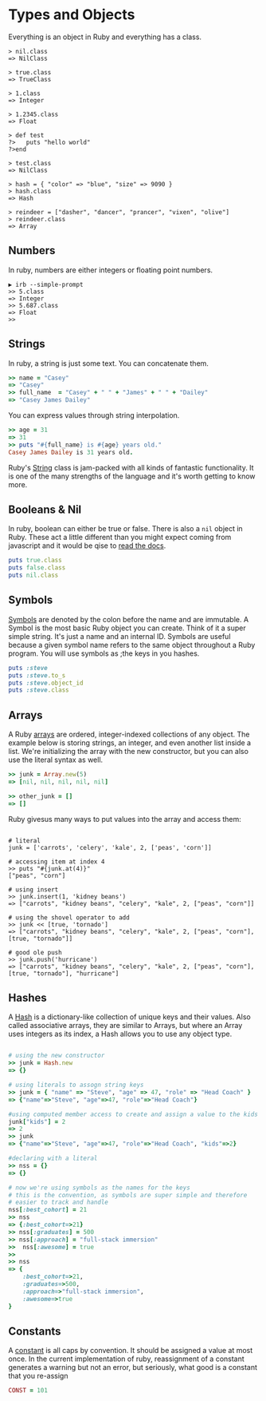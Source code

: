 # Types and Objects

Everything is an object in Ruby and everything has a class.

```
> nil.class
=> NilClass

> true.class
=> TrueClass

> 1.class
=> Integer

> 1.2345.class
=> Float

> def test
?>   puts "hello world"
?>end

> test.class
=> NilClass

> hash = { "color" => "blue", "size" => 9090 }
> hash.class
=> Hash

> reindeer = ["dasher", "dancer", "prancer", "vixen", "olive"]
> reindeer.class
=> Array

```

## Numbers

In ruby, numbers are either integers or floating point numbers.

```
▶ irb --simple-prompt
>> 5.class
=> Integer
>> 5.687.class
=> Float
>>
```

## Strings

In ruby, a string is just some text. You can concatenate them. 

```ruby
>> name = "Casey"
=> "Casey"
>> full_name  = "Casey" + " " + "James" + " " + "Dailey"
=> "Casey James Dailey"
```

You can express values through string interpolation.

```ruby
>> age = 31
=> 31
>> puts "#{full_name} is #{age} years old."
Casey James Dailey is 31 years old.
```

Ruby's [String](https://ruby-doc.org/core-2.4.0/String.html) class is jam-packed with all kinds of fantastic functionality. It is one of the many strengths of the language and it's worth getting to know more. 

## Booleans & Nil

In ruby, boolean can either be true or false. There is also a `nil` object in Ruby. These act a little different than you might expect coming from javascript and it would be qise to [read the docs](https://ruby-doc.org/core-2.1.1/TrueClass.html).

```ruby
puts true.class
puts false.class
puts nil.class
```


## Symbols

[Symbols](https://ruby-doc.org/core-2.4.2/Symbol.html) are denoted by the colon before the name and are immutable. A Symbol is the most basic Ruby object you can create. Think of it a super simple string. It's just a name and an internal ID. Symbols are useful because a given symbol name refers to the same object throughout a Ruby program. You will use symbols as ;the keys in you hashes. 

```ruby
puts :steve
puts :steve.to_s
puts :steve.object_id
puts :steve.class
```


## Arrays

A Ruby [arrays](https://ruby-doc.org/core-2.1.1/Array.html) are ordered, integer-indexed collections of any object. The example below is storing strings, an integer, and even another list inside a list. We're initializing the array with the new constructor, but you can also use the literal syntax as well.

```ruby
>> junk = Array.new(5)
=> [nil, nil, nil, nil, nil]

>> other_junk = []
=> []
```

Ruby givesus many ways to put values into the array and access them:

```

# literal
junk = ['carrots', 'celery', 'kale', 2, ['peas', 'corn']]

# accessing item at index 4
>> puts "#{junk.at(4)}"
["peas", "corn"]

# using insert
>> junk.insert(1, 'kidney beans')
=> ["carrots", "kidney beans", "celery", "kale", 2, ["peas", "corn"]]

# using the shovel operator to add
>> junk << [true, 'tornado']
=> ["carrots", "kidney beans", "celery", "kale", 2, ["peas", "corn"], [true, "tornado"]]

# good ole push
>> junk.push('hurricane')
=> ["carrots", "kidney beans", "celery", "kale", 2, ["peas", "corn"], [true, "tornado"], "hurricane"]

```

## Hashes

A [Hash](https://ruby-doc.org/core-2.1.1/Hash.html) is a dictionary-like collection of unique keys and their values. Also called associative arrays, they are similar to Arrays, but where an Array uses integers as its index, a Hash allows you to use any object type. 

```ruby

# using the new constructor 
>> junk = Hash.new
=> {}

# using literals to assogn string keys
>> junk = { "name" => "Steve", "age" => 47, "role" => "Head Coach" }
=> {"name"=>"Steve", "age"=>47, "role"=>"Head Coach"}

#using computed member access to create and assign a value to the kids property
junk["kids"] = 2
=> 2
>> junk
=> {"name"=>"Steve", "age"=>47, "role"=>"Head Coach", "kids"=>2}

#declaring with a literal
>> nss = {}
=> {}

# now we're using symbols as the names for the keys
# this is the convention, as symbols are super simple and therefore 
# easier to track and handle
nss[:best_cohort] = 21
>> nss
=> {:best_cohort=>21}
>> nss[:graduates] = 500
>> nss[:approach] = "full-stack immersion"
>>  nss[:awesome] = true
>>  
>> nss
=> {
    :best_cohort=>21, 
    :graduates=>500, 
    :approach=>"full-stack immersion", 
    :awesome=>true
}

```

## Constants

A [constant](https://ruby-doc.org/docs/ruby-doc-bundle/UsersGuide/rg/constants.html) is all caps by convention. It should be assigned a value at most once. In the current implementation of ruby, reassignment of a constant generates a warning but not an error, but seriously, what good is a constant that you re-assign

```ruby
CONST = 101
```
